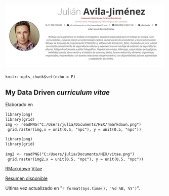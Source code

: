 
[![](./img/cvPreview.png)](https://github.com/julianlavila/My_CV/blob/master/img/cvPreview.png)
---

```{r setup, include=FALSE}
knitr::opts_chunk$set(echo = F)
```

## My Data Driven *curriculum vitae*

Elaborado en <br/>

```{r fig.width=0.5, fig.height=0.5,echo=FALSE}
library(png)
library(grid)
img <- readPNG("C:/Users/julia/Documents/HEX/rmarkdown.png")
 grid.raster(img,x = unit(0.5, "npc"), y = unit(0.5, "npc"))

```
```{r fig.width=0.5, fig.height=0.5,echo=FALSE}
library(png)
library(grid)

img2 <- readPNG("C:/Users/julia/Documents/HEX/vitae.png")
 grid.raster(img2,x = unit(0.5, "npc"), y = unit(0.5, "npc"))

```

[RMarkdown](https://rmarkdown.rstudio.com/) 
[Vitae](https://pkg.mitchelloharawild.com/vitae/) <br/>

[Resumen disponible](http://rpubs.com/julianlavila/CV_Resume/)

Ultima vez actualizado en "`r format(Sys.time(), '%d %B, %Y')`".




